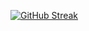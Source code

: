 [![GitHub Streak](https://streak-stats.demolab.com/?user=Matthew-K310&theme=dark&border_radius=30)](https://git.io/streak-stats)
